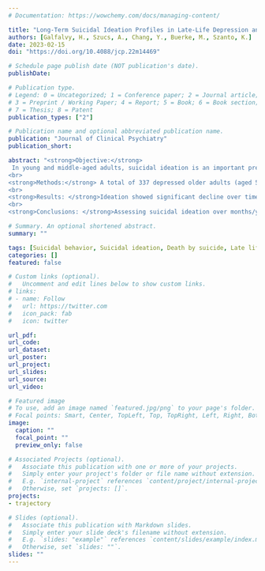 ```yaml
---
# Documentation: https://wowchemy.com/docs/managing-content/

title: "Long-Term Suicidal Ideation Profiles in Late-Life Depression and Their Association With Suicide Attempt or Death by Suicide"
authors: [Galfalvy, H., Szucs, A., Chang, Y., Buerke, M., Szanto, K.]
date: 2023-02-15
doi: "https://doi.org/10.4088/jcp.22m14469"

# Schedule page publish date (NOT publication's date).
publishDate: 

# Publication type.
# Legend: 0 = Uncategorized; 1 = Conference paper; 2 = Journal article;
# 3 = Preprint / Working Paper; 4 = Report; 5 = Book; 6 = Book section;
# 7 = Thesis; 8 = Patent
publication_types: ["2"]

# Publication name and optional abbreviated publication name.
publication: "Journal of Clinical Psychiatry"
publication_short:

abstract: "<strong>Objective:</strong>
 In young and middle-aged adults, suicidal ideation is an important predictor of prospective suicide attempts, but its predictive power in late life remains unclear. In this study, we used Latent Profile Analysis (LPA) in a cohort of depressed older adults to identify distinct ideation profiles and their clinical correlates and test their association with risk of suicidal behavior longitudinally.
<br>
<strong>Methods:</strong> A total of 337 depressed older adults (aged 50-93 years) were assessed for suicidal ideation and behavior for up to 14 years (median = 3 years), at least once per year (study period: 2002-2020). LPA was used, which derived 4 profiles of ideation scores based on subject-level aggregates. Groups were compared using analysis of variance (ANOVA) and χ2 tests at baseline and competing risk survival analysis during follow-up.
<br>
<strong>Results: </strong>Ideation showed significant decline over time, on average (P < .001). LPA identified 4 suicidal ideation profiles. Risk of suicide attempt/death was higher for chronic severe ideators (age-adjusted hazard ratio [HR] = 5.75; 95% CI, 2.25-14.7; P < .001) and highly variable ideators (HR = 3.21; 95% CI, 1.03-10.1; P = .045) compared to fast-remitting ideators, despite comparable current ideation severity at baseline. Fast-remitting ideators had higher risk than low/non-ideators with no attempts or suicides (P < .001). Chronic severe ideators displayed the most severe dysfunction across personality, social characteristics, and impulsivity measures, whereas highly variable and fast-remitting ideators displayed specific deficits.
<br>
<strong>Conclusions: </strong>Assessing suicidal ideation over months/years has clinical relevance, as it enabled the identification of distinct ideation patterns associated with substantive differences in clinical presentation and risk of future suicidal behavior despite similar ideation levels at baseline."

# Summary. An optional shortened abstract.
summary: ""

tags: [Suicidal behavior, Suicidal ideation, Death by suicide, Late life]
categories: []
featured: false

# Custom links (optional).
#   Uncomment and edit lines below to show custom links.
# links:
# - name: Follow
#   url: https://twitter.com
#   icon_pack: fab
#   icon: twitter

url_pdf: 
url_code:
url_dataset:
url_poster:
url_project:
url_slides:
url_source:
url_video:

# Featured image
# To use, add an image named `featured.jpg/png` to your page's folder. 
# Focal points: Smart, Center, TopLeft, Top, TopRight, Left, Right, BottomLeft, Bottom, BottomRight.
image:
  caption: ""
  focal_point: ""
  preview_only: false

# Associated Projects (optional).
#   Associate this publication with one or more of your projects.
#   Simply enter your project's folder or file name without extension.
#   E.g. `internal-project` references `content/project/internal-project/index.md`.
#   Otherwise, set `projects: []`.
projects:
- trajectory

# Slides (optional).
#   Associate this publication with Markdown slides.
#   Simply enter your slide deck's filename without extension.
#   E.g. `slides: "example"` references `content/slides/example/index.md`.
#   Otherwise, set `slides: ""`.
slides: ""
---
```

